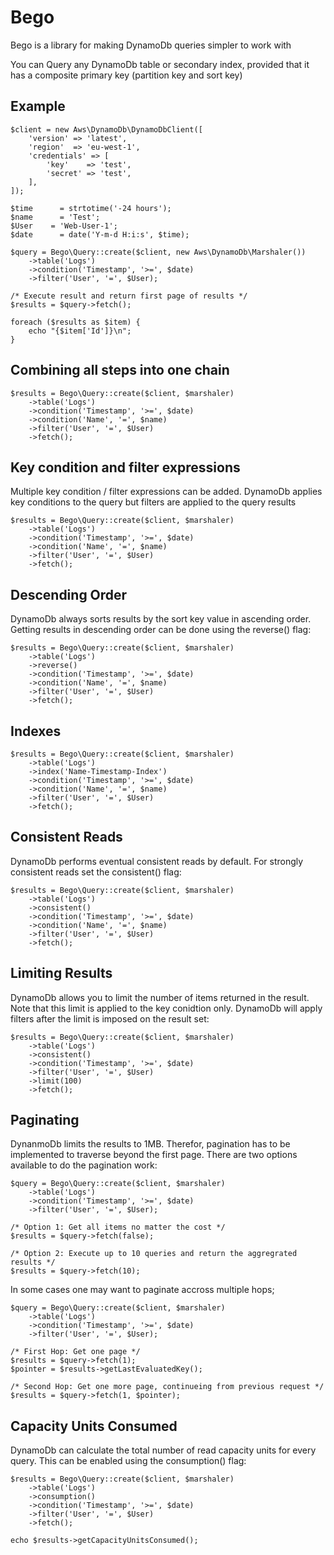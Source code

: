 # Bego

Bego is a library for making DynamoDb queries simpler to work with

You can Query any DynamoDb table or secondary index, provided that it has a composite primary key (partition key and sort key)
## Example ##
```
$client = new Aws\DynamoDb\DynamoDbClient([
    'version' => 'latest',
    'region'  => 'eu-west-1',
    'credentials' => [
        'key'    => 'test',
        'secret' => 'test',
    ],
]);

$time      = strtotime('-24 hours');
$name      = 'Test';
$User    = 'Web-User-1';
$date      = date('Y-m-d H:i:s', $time);

$query = Bego\Query::create($client, new Aws\DynamoDb\Marshaler())
    ->table('Logs')
    ->condition('Timestamp', '>=', $date)
    ->filter('User', '=', $User);

/* Execute result and return first page of results */
$results = $query->fetch(); 

foreach ($results as $item) {
    echo "{$item['Id']}\n";
}
```

## Combining all steps into one chain ##
```
$results = Bego\Query::create($client, $marshaler)
    ->table('Logs')
    ->condition('Timestamp', '>=', $date)
    ->condition('Name', '=', $name)
    ->filter('User', '=', $User)
    ->fetch(); 
```

## Key condition and filter expressions ##
Multiple key condition / filter expressions can be added. DynamoDb applies key conditions to the query but filters are applied to the query results
```
$results = Bego\Query::create($client, $marshaler)
    ->table('Logs')
    ->condition('Timestamp', '>=', $date)
    ->condition('Name', '=', $name)
    ->filter('User', '=', $User)
    ->fetch(); 
```

## Descending Order ##
DynamoDb always sorts results by the sort key value in ascending order. Getting results in descending order can be done using the reverse() flag:
```
$results = Bego\Query::create($client, $marshaler)
    ->table('Logs')
    ->reverse()
    ->condition('Timestamp', '>=', $date)
    ->condition('Name', '=', $name)
    ->filter('User', '=', $User)
    ->fetch();
```

## Indexes ##
```
$results = Bego\Query::create($client, $marshaler)
    ->table('Logs')
    ->index('Name-Timestamp-Index')
    ->condition('Timestamp', '>=', $date)
    ->condition('Name', '=', $name)
    ->filter('User', '=', $User)
    ->fetch();
```

## Consistent Reads ##
DynamoDb performs eventual consistent reads by default. For strongly consistent reads set the consistent() flag:
```
$results = Bego\Query::create($client, $marshaler)
    ->table('Logs')
    ->consistent()
    ->condition('Timestamp', '>=', $date)
    ->condition('Name', '=', $name)
    ->filter('User', '=', $User)
    ->fetch();
```

## Limiting Results ##
DynamoDb allows you to limit the number of items returned in the result. Note that this limit is applied to the key conidtion only. DynamoDb will apply filters after the limit is imposed on the result set:
```
$results = Bego\Query::create($client, $marshaler)
    ->table('Logs')
    ->consistent()
    ->condition('Timestamp', '>=', $date)
    ->filter('User', '=', $User)
    ->limit(100)
    ->fetch();
```

## Paginating ##
DynanmoDb limits the results to 1MB. Therefor, pagination has to be implemented to traverse beyond the first page. There are two options available to do the pagination work:
```
$query = Bego\Query::create($client, $marshaler)
    ->table('Logs')
    ->condition('Timestamp', '>=', $date)
    ->filter('User', '=', $User);

/* Option 1: Get all items no matter the cost */
$results = $query->fetch(false);

/* Option 2: Execute up to 10 queries and return the aggregrated results */
$results = $query->fetch(10); 
```

In some cases one may want to paginate accross multiple hops;

```
$query = Bego\Query::create($client, $marshaler)
    ->table('Logs')
    ->condition('Timestamp', '>=', $date)
    ->filter('User', '=', $User);

/* First Hop: Get one page */
$results = $query->fetch(1);
$pointer = $results->getLastEvaluatedKey();

/* Second Hop: Get one more page, continueing from previous request */
$results = $query->fetch(1, $pointer); 
```

## Capacity Units Consumed ##
DynamoDb can calculate the total number of read capacity units for every query. This can be enabled using the consumption() flag:

```
$results = Bego\Query::create($client, $marshaler)
    ->table('Logs')
    ->consumption()
    ->condition('Timestamp', '>=', $date)
    ->filter('User', '=', $User)
    ->fetch();

echo $results->getCapacityUnitsConsumed();
```